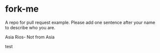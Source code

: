 # fork-me

A repo for pull request example. Please add one sentence after your name to describe who you are.

Asia Rios- Not from Asia


test
